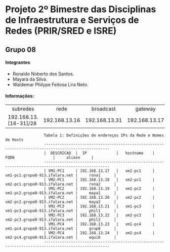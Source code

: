 # Projeto 2º Bimestre das Disciplinas de Infraestrutura e Serviços de Redes (PRIR/SRED e ISRE)
## Grupo 08

#### Integrantes
- Ronaldo Noberto dos Santos.
- Mayara da Silva.
- Waldemar Philype Feitosa Lira Neto.

#### Informações:

<table align="center">
    <tr>
        <td align="center">subredes</td>
        <td align="center">rede</td>
        <td align="center">broadcast</td>
        <td align="center">gateway</td>
    </tr>
    <tr>
        <td>192.168.13.[16-31]/28</td>
        <td>192.168.13.16</td>
        <td>192.168.13.31</td>
        <td>192.168.13.17</td>
    </tr>
</table>

```
                 Tabela 1: Definições de endereços IPs da Rede e Nomes de Hosts
                 ---------------------------------------------------------------------------------------------------
                 |  DESCRICAO  |  IP             |   hostname    |           FQDN                 |     aliase     |
                 ---------------------------------------------------------------------------------------------------
                 | VM1-PC1     | 192.168.13.17   |   vm1-pc1     | vm1-pc1.grupo8-913.ifalara.net |     rona1      |
                 | VM2-PC1     | 192.168.13.18   |   vm2-pc1     | vm2-pc1.grupo8-913.ifalara.net |     rona2      |
                 | VM1-PC2     | 192.168.13.19   |   vm1-pc2     | vm1-pc2.grupo8-913.ifalara.net |     maya1      |
                 | VM2-PC2     | 192.168.13.20   |   vm2-pc2     | vm2-pc2.grupo8-913.ifalara.net |     maya2      |
                 | VM1-PC3     | 192.168.13.21   |   vm1-pc3     | vm1-pc3.grupo8-913.ifalara.net |     phil1      |
                 | VM2-PC3     | 192.168.13.22   |   vm2-pc3     | vm2-pc3.grupo8-913.ifalara.net |     phil2      |
                 | VM1-PC4     | 192.168.13.23   |   vm1-pc4     | vm1-pc4.grupo8-913.ifalara.net |     grup8      |
                 | VM2-PC4     | 192.168.13.24   |   vm2-pc4     | vm2-pc4.grupo8-913.ifalara.net |     equi8      |
                 ---------------------------------------------------------------------------------------------------
```

